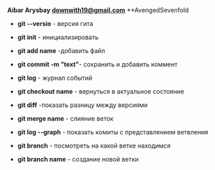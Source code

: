 **Aibar Arysbay**
**downwith19@gmail.com**
**AvengedSevenfold


* __git --versio__  - версия гита 
* __git init__ - инициализировать 
* __git add name__ -добавить файл
* __git commit -m "text"__- сохранить и добавить коммент
* __git log__ - журнал событий
* __git checkout name__ - вернуться в актуальное состояние  
* __git diff__ -показать разницу между версиями

* __git merge name__ - слияние веток
* __git log --graph__ - показать комиты с представлением ветвления 
* __git branch__ - посмотреть на какой ветке находимся 
* __git branch name__ - создание новой ветки 
